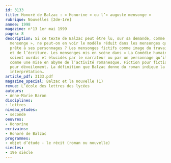```yaml
---
id: 3133
title: Honoré de Balzac : « Honorine » ou l’« auguste mensonge »
rubrique: Nouvelles [2de-1re]
annee: 1998
magazine: n°13 1er mai 1999
pages: 8
description: Si ce texte de Balzac peut être lu, sur sa demande, comme un « auguste
  mensonge », ne peut-on en voir le modèle réduit dans les mensonges que le romancier
  prête à ses personnages ? Les mensonges fictifs comme image du travail de la fiction
  et de l’écriture. Les mensonges mis en scène dans « La Comédie humaine », qu’ils
  soient ourdis et élucidés par le narrateur ou par un personnage qu’il délègue, apparaissent
  comme une mise en abyme de l’activité romanesque. Fiction pour fiction. Dévoilement
  pour dévoilement. La définition que Balzac donne du roman indique la voie de cette
  interprétation…
article_pdf: 3133.pdf
magazine_special: Balzac et la nouvelle (1)
revue: L’école des lettres des lycées
auteurs:
- Anne-Marie Baron
disciplines:
- lettres
niveau_etudes:
- seconde
oeuvres:
- Honorine
ecrivains:
- Honoré de Balzac
programmes:
- objet d’étude - le récit (roman ou nouvelle)
siecles:
- 19e siècle
---
```

